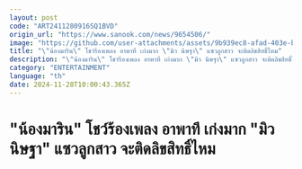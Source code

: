 ```yaml
---
layout: post
code: "ART2411280916SQ1BVD"
origin_url: "https://www.sanook.com/news/9654506/"
image: "https://github.com/user-attachments/assets/9b939ec8-afad-403e-bb4b-c53893b3110a"
title: "\"น้องมาริน\" โชว์ร้องเพลง อาพาทึ เก่งมาก \"มิว นิษฐา\" แซวลูกสาว จะติดลิขสิทธิ์ไหม"
description: "\"น้องมาริน\" โชว์ร้องเพลง อาพาทึ เก่งมาก \"มิว นิษฐา\" แซวลูกสาว จะติดลิขสิทธิ์ไหม"
category: "ENTERTAINMENT"
language: "th"
date: 2024-11-28T10:00:43.365Z
---
```


# "น้องมาริน" โชว์ร้องเพลง อาพาทึ เก่งมาก "มิว นิษฐา" แซวลูกสาว จะติดลิขสิทธิ์ไหม